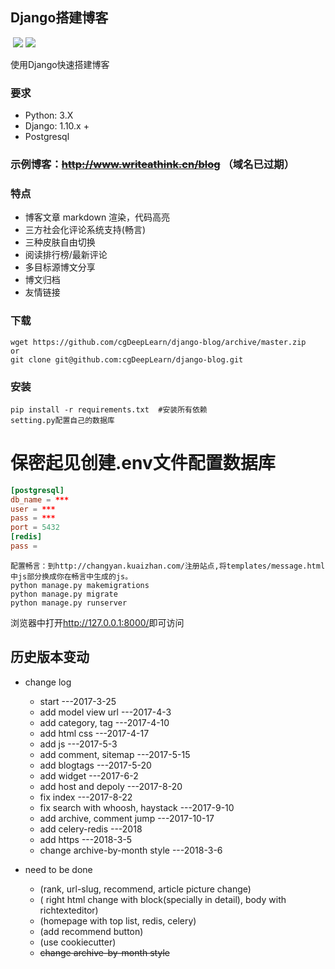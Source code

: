 ## Django搭建博客
  [![](https://img.shields.io/badge/Django-1.10-green.svg)](http://www.writeathink.cn/blog/)
[![](https://img.shields.io/badge/Powered%20by-@cgDeepLearn-blue.svg)](http://www.writeathink.cn/blog/)

使用Django快速搭建博客

### 要求

* Python: 3.X
* Django: 1.10.x +
* Postgresql

### 示例博客：~~http://www.writeathink.cn/blog~~ （域名已过期）

### 特点

* 博客文章 markdown 渲染，代码高亮
* 三方社会化评论系统支持(畅言)
* 三种皮肤自由切换
* 阅读排行榜/最新评论
* 多目标源博文分享
* 博文归档
* 友情链接

### 下载

```
wget https://github.com/cgDeepLearn/django-blog/archive/master.zip
or
git clone git@github.com:cgDeepLearn/django-blog.git
```

### 安装

```shell
pip install -r requirements.txt  #安装所有依赖
setting.py配置自己的数据库
```

# 保密起见创建.env文件配置数据库

```conf
[postgresql]
db_name = ***
user = ***
pass = ***
port = 5432
[redis]
pass =
```

```
配置畅言：到http://changyan.kuaizhan.com/注册站点,将templates/message.html中js部分换成你在畅言中生成的js。
python manage.py makemigrations 
python manage.py migrate
python manage.py runserver
```

浏览器中打开<http://127.0.0.1:8000/>即可访问

## 历史版本变动

* change log
  * start    ---2017-3-25
  * add model view url    ---2017-4-3
  * add category, tag  ---2017-4-10
  * add html css ---2017-4-17
  * add js  ---2017-5-3
  * add comment, sitemap  ---2017-5-15
  * add blogtags  ---2017-5-20
  * add widget  ---2017-6-2
  * add host and depoly  ---2017-8-20
  * fix index  ---2017-8-22
  * fix search with whoosh, haystack ---2017-9-10
  * add archive, comment jump ---2017-10-17
  * add celery-redis  ---2018
  * add https  ---2018-3-5
  * change archive-by-month style  ---2018-3-6

* need to be done
  * (rank, url-slug, recommend, article picture change)
  * ( right html change with block(specially in detail), body with richtexteditor)
  * (homepage with top list, redis, celery)
  * (add recommend button)
  * (use cookiecutter)
  * ~~change archive-by-month style~~
